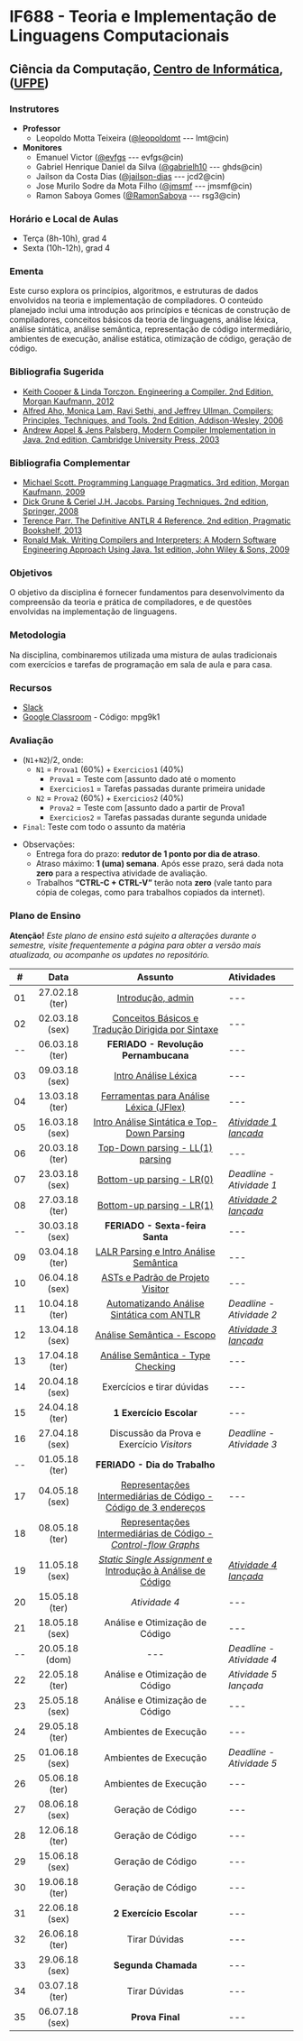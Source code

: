 # IF688 - Teoria e Implementação de Linguagens Computacionais

## Ciência da Computação, [Centro de Informática](http://www.cin.ufpe.br), ([UFPE](http://www.ufpe.br))

### Instrutores

* **Professor** 
  * Leopoldo Motta Teixeira ([@leopoldomt](https://github.com/leopoldomt) --- lmt@cin)
* **Monitores** 
  * Emanuel Victor ([@evfgs](https://github.com/evfgs) --- evfgs@cin)
  * Gabriel Henrique Daniel da Silva ([@gabrielh10](https://github.com/gabrielh10) --- ghds@cin)
  * Jailson da Costa Dias ([@jailson-dias](https://github.com/jailson-dias) --- jcd2@cin)
  * Jose Murilo Sodre da Mota Filho ([@jmsmf](https://github.com/jmsmf) --- jmsmf@cin)
  * Ramon Saboya Gomes ([@RamonSaboya](https://github.com/RamonSaboya) --- rsg3@cin)
  
### Horário e Local de Aulas

* Terça (8h-10h), grad 4
* Sexta (10h-12h), grad 4

### Ementa

Este curso explora os princípios, algoritmos, e estruturas de dados envolvidos na teoria e implementação de compiladores. 
O conteúdo planejado inclui uma introdução aos princípios e técnicas de construção de compiladores, conceitos básicos da teoria de linguagens, análise léxica, análise sintática, análise semântica, representação de código intermediário, ambientes de execução, análise estática, otimização de código, geração de código.

### Bibliografia Sugerida

- [Keith Cooper & Linda Torczon. Engineering a Compiler. 2nd Edition, Morgan Kaufmann, 2012](https://www.elsevier.com/books/engineering-a-compiler/cooper/978-0-12-088478-0)
- [Alfred Aho, Monica Lam, Ravi Sethi, and Jeffrey Ullman. Compilers: Principles, Techniques, and Tools. 2nd Edition, Addison-Wesley, 2006](http://dragonbook.stanford.edu)
- [Andrew Appel & Jens Palsberg. Modern Compiler Implementation in Java. 2nd edition, Cambridge University Press, 2003](https://www.cs.princeton.edu/~appel/modern/java/)

### Bibliografia Complementar
- [Michael Scott. Programming Language Pragmatics. 3rd edition, Morgan Kaufmann, 2009](https://www.cs.rochester.edu/u/scott/pragmatics/3e/)
- [Dick Grune & Ceriel J.H. Jacobs. Parsing Techniques. 2nd edition, Springer, 2008](https://dickgrune.com/Books/PTAPG_2nd_Edition/)
- [Terence Parr. The Definitive ANTLR 4 Reference. 2nd edition, Pragmatic Bookshelf, 2013](https://pragprog.com/book/tpantlr2/the-definitive-antlr-4-reference)
- [Ronald Mak. Writing Compilers and Interpreters: A Modern Software Engineering Approach Using Java. 1st edition, John Wiley & Sons, 2009](http://www.wiley.com/WileyCDA/WileyTitle/productCd-0470177071.html)

### Objetivos

O objetivo da disciplina é fornecer fundamentos para desenvolvimento da compreensão da teoria e prática de compiladores, e de questões envolvidas na implementação de linguagens.

### Metodologia

Na disciplina, combinaremos utilizada uma mistura de aulas tradicionais com exercícios e tarefas de programação em sala de aula e para casa. 

### Recursos

- [Slack](http://if688.slack.com)
- [Google Classroom](http://classroom.google.com) - Código: mpg9k1

### Avaliação

* (`N1`+`N2`)/2, onde:
  * `N1` = `Prova1` (60%) + `Exercicios1` (40%)
    * `Prova1` = Teste com [assunto dado até o momento
    * `Exercicios1` = Tarefas passadas durante primeira unidade
  * `N2` = `Prova2` (60%) + `Exercicios2` (40%)
    * `Prova2` = Teste com [assunto dado a partir de Prova1 
    * `Exercicios2` = Tarefas passadas durante segunda unidade
* `Final`: Teste com todo o assunto da matéria

- Observações:
  - Entrega fora do prazo: **redutor de 1 ponto por dia de atraso**. 
  - Atraso máximo: **1 (uma) semana**. Após esse prazo, será dada nota **zero** para a respectiva atividade de avaliação.
  - Trabalhos **“CTRL-C + CTRL-V”** terão nota **zero** (vale tanto para cópia de colegas, como para trabalhos copiados da internet).

### Plano de Ensino

**Atenção!** 
*Este plano de ensino está sujeito a alterações durante o semestre, visite frequentemente a página para obter a versão mais atualizada, ou acompanhe os updates no repositório.*

| # | Data | Assunto | Atividades |
|:---:|:----:|:----------------------:|:----------------------|
| 01 | 27.02.18 (ter) | [Introdução, admin](2018.1/2018-02-27.md) | --- |
| 02 | 02.03.18 (sex) | [Conceitos Básicos e Tradução Dirigida por Sintaxe](2018.1/2018-03-02.md) | --- |
| -- | 06.03.18 (ter) | **FERIADO - Revolução Pernambucana** | --- |
| 03 | 09.03.18 (sex) | [Intro Análise Léxica](2018.1/2018-03-09.md) | --- |
| 04 | 13.03.18 (ter) | [Ferramentas para Análise Léxica (JFlex)](2018.1/2018-03-13.md) | --- |
| 05 | 16.03.18 (sex) | [Intro Análise Sintática e Top-Down Parsing](2018.1/2018-03-16.md) | [*Atividade 1 lançada*](2018.1/atividades/01-AutoJflexTest/) |
| 06 | 20.03.18 (ter) | [Top-Down parsing - LL(1) parsing](2018.1/2018-03-20.md) | --- |
| 07 | 23.03.18 (sex) | [Bottom-up parsing - LR(0)](2018.1/2018-03-23.md) | *Deadline - Atividade 1* |
| 08 | 27.03.18 (ter) | [Bottom-up parsing - LR(1)](2018.1/2018-03-27.md) | [*Atividade 2 lançada*](2018.1/atividades/02-LL1parsing/) |
| -- | 30.03.18 (sex) | **FERIADO - Sexta-feira Santa** | --- |
| 09 | 03.04.18 (ter) | [LALR Parsing e Intro Análise Semântica](2018.1/2018-04-03.md) | --- |
| 10 | 06.04.18 (sex) | [ASTs e Padrão de Projeto Visitor](2018.1/2018-04-06.md) | --- |
| 11 | 10.04.18 (ter) | [Automatizando Análise Sintática com ANTLR](2018.1/2018-04-10.md) | *Deadline - Atividade 2* |
| 12 | 13.04.18 (sex) | [Análise Semântica - Escopo](2018.1/2018-04-13.md) |  [*Atividade 3 lançada*](2018.1/atividades/03-SimpleInterpreter/) | |
| 13 | 17.04.18 (ter) | [Análise Semântica - Type Checking](2018.1/2018-04-17.md) | --- |
| 14 | 20.04.18 (sex) | Exercícios e tirar dúvidas | --- |
| 15 | 24.04.18 (ter) | **1 Exercício Escolar** | --- |
| 16 | 27.04.18 (sex) | Discussão da Prova e Exercício _Visitors_ | *Deadline - Atividade 3* |
| -- | 01.05.18 (ter) | **FERIADO - Dia do Trabalho** |  |
| 17 | 04.05.18 (sex) | [Representações Intermediárias de Código - Código de 3 endereços](2018.1/2018-05-04.md) | --- |
| 18 | 08.05.18 (ter) | [Representações Intermediárias de Código - _Control-flow Graphs_](2018.1/2018-05-08.md) |  |
| 19 | 11.05.18 (sex) | [_Static Single Assignment_ e Introdução à Análise de Código](2018.1/2018-05-11.md) | [*Atividade 4 lançada*](2018.1/atividades/04-MiniJavaAST/) |
| 20 | 15.05.18 (ter) | *Atividade 4* | --- |
| 21 | 18.05.18 (sex) | Análise e Otimização de Código | --- |
| -- | 20.05.18 (dom) | --- | *Deadline - Atividade 4* |
| 22 | 22.05.18 (ter) | Análise e Otimização de Código | *Atividade 5 lançada* |
| 23 | 25.05.18 (sex) | Análise e Otimização de Código | --- |
| 24 | 29.05.18 (ter) | Ambientes de Execução | --- |
| 25 | 01.06.18 (sex) | Ambientes de Execução | *Deadline - Atividade 5* |
| 26 | 05.06.18 (ter) | Ambientes de Execução | --- |
| 27 | 08.06.18 (sex) | Geração de Código | --- |
| 28 | 12.06.18 (ter) | Geração de Código | --- |
| 29 | 15.06.18 (sex) | Geração de Código | --- |
| 30 | 19.06.18 (ter) | Geração de Código | --- |
| 31 | 22.06.18 (sex) | **2 Exercício Escolar**  | --- |
| 32 | 26.06.18 (ter) | Tirar Dúvidas | --- |
| 33 | 29.06.18 (sex) | **Segunda Chamada** | --- |
| 34 | 03.07.18 (ter) | Tirar Dúvidas | --- |
| 35 | 06.07.18 (sex) | **Prova Final**  | --- |
